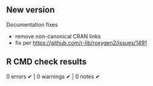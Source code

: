 ## New version

Documentation fixes

 - remove non-canonical CRAN links
 - fix per <https://github.com/r-lib/roxygen2/issues/1491>

## R CMD check results

0 errors ✔ | 0 warnings ✔ | 0 notes ✔
